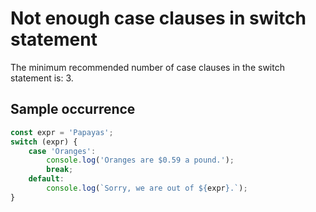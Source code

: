 # Not enough case clauses in switch statement

The minimum recommended number of case clauses in the switch statement is: 3.

## Sample occurrence

```javascript
const expr = 'Papayas';
switch (expr) {
    case 'Oranges':
        console.log('Oranges are $0.59 a pound.');
        break;
    default:
        console.log(`Sorry, we are out of ${expr}.`);
}
```